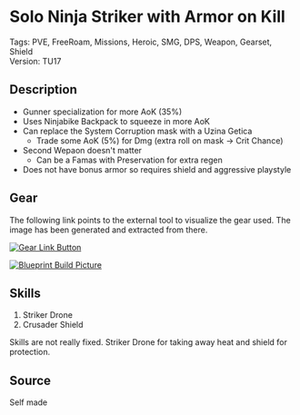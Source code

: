 # Solo Ninja Striker with Armor on Kill 

Tags: PVE, FreeRoam, Missions, Heroic, SMG, DPS, Weapon, Gearset, Shield  
Version: TU17

## Description

* Gunner specialization for more AoK (35%) 
* Uses Ninjabike Backpack to squeeze in more AoK
* Can replace the System Corruption mask with a Uzina Getica
  * Trade some AoK (5%) for Dmg (extra roll on mask -> Crit Chance)
* Second Wepaon doesn't matter
  * Can be a Famas with Preservation for extra regen
* Does not have bonus armor so requires shield and aggressive playstyle

## Gear

The following link points to the external tool to visualize the gear used.
The image has been generated and extracted from there.

[![Gear Link Button]({{site.baseurl}}/assets/images/gear-button.png)](https://mxswat.github.io/mx-division-builds/#/EwTgtAzGAMbHNG2U1yBcBWTqCMZ9cIUSFSNNZ4p58AWOtJ89ADkkX3OefVA9hce3En3BRBwqRmDEwjAGyF4wWHIDsEtOhHSd03tCA)

[![Blueprint Build Picture]({{site.baseurl}}/assets/images/Solo-Ninja-Striker-PVE-AoK.png)]({{site.baseurl}}/assets/images/Solo-Ninja-Striker-PVE-AoK.png)

## Skills

1. Striker Drone
2. Crusader Shield

Skills are not really fixed. Striker Drone for taking away heat and shield for protection.

## Source

Self made
